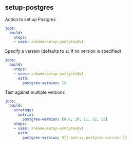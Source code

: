 ## setup-postgres

Action to set up Postgres

```yml
jobs:
  build:
    steps:
    - uses: ankane/setup-postgres@v1
```

Specify a version (defaults to `13` if no version is specified)

```yml
jobs:
  build:
    steps:
    - uses: ankane/setup-postgres@v1
      with:
        postgres-version: 12
```

Test against multiple versions

```yml
jobs:
  build:
    strategy:
      matrix:
        postgres-version: [9.6, 10, 11, 12, 13]
    steps:
    - uses: ankane/setup-postgres@v1
      with:
        postgres-version: ${{ matrix.postgres-version }}
```
